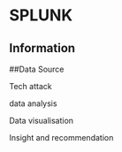 # SPLUNK

## Information

##Data Source

Tech attack

data analysis

Data visualisation

Insight and recommendation
